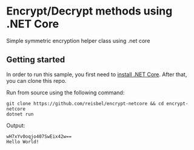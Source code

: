 # Encrypt/Decrypt methods using .NET Core
Simple symmetric encryption helper class using .net core 

## Getting started

In order to run this sample, you first need to [install .NET Core](http://dotnet.github.io/getting-started/). After that, you can clone this repo.

Run from source using the following command:
```
git clone https://github.com/reisbel/encrypt-netcore && cd encrypt-netcore
dotnet run
```
Output:
```
wH7xYv0oqjo407SwEix42w==
Hello World!
```
